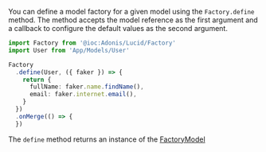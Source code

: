 You can define a model factory for a given model using the `Factory.define` method. The method accepts the model reference as the first argument and a callback to configure the default values as the second argument.

```ts
import Factory from '@ioc:Adonis/Lucid/Factory'
import User from 'App/Models/User'

Factory
  .define(User, ({ faker }) => {
    return {
      fullName: faker.name.findName(),
      email: faker.internet.email(),
    }
  })
  .onMerge(() => {
  })
```

The `define` method returns an instance of the [FactoryModel](https://github.com/adonisjs/lucid/blob/develop/src/Factory/FactoryModel.ts)
